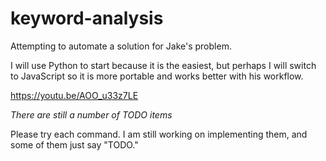 # keyword-analysis

Attempting to automate a solution for Jake's problem.

I will use Python to start because it is the easiest, but perhaps I will switch to JavaScript so it is more portable and works better with his workflow.

https://youtu.be/AOO_u33z7LE

*There are still a number of TODO items*

Please try each command. I am still working on implementing them, and some of them just say "TODO."

